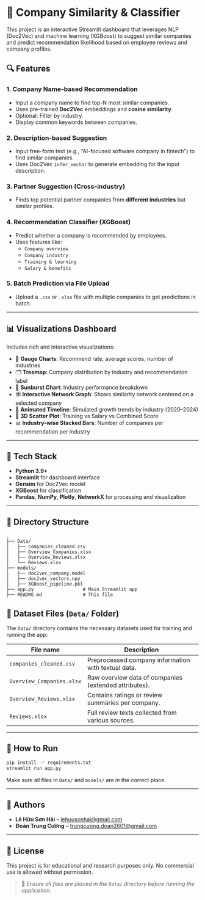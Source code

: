 
# 🏢 Company Similarity & Classifier

This project is an interactive Streamlit dashboard that leverages NLP (Doc2Vec) and machine learning (XGBoost) to suggest similar companies and predict recommendation likelihood based on employee reviews and company profiles.

## 🔍 Features

### 1. Company Name-based Recommendation
- Input a company name to find top-N most similar companies.
- Uses pre-trained **Doc2Vec** embeddings and **cosine similarity**.
- Optional: Filter by industry.
- Display common keywords between companies.

### 2. Description-based Suggestion
- Input free-form text (e.g., “AI-focused software company in fintech”) to find similar companies.
- Uses Doc2Vec `infer_vector` to generate embedding for the input description.

### 3. Partner Suggestion (Cross-industry)
- Finds top potential partner companies from **different industries** but similar profiles.

### 4. Recommendation Classifier (XGBoost)
- Predict whether a company is recommended by employees.
- Uses features like:
  - `Company overview`
  - `Company industry`
  - `Training & learning`
  - `Salary & benefits`

### 5. Batch Prediction via File Upload
- Upload a `.csv` or `.xlsx` file with multiple companies to get predictions in batch.

---

## 📊 Visualizations Dashboard

Includes rich and interactive visualizations:

- 🧭 **Gauge Charts**: Recommend rate, average scores, number of industries
- 🗂️ **Treemap**: Company distribution by industry and recommendation label
- 🌈 **Sunburst Chart**: Industry performance breakdown
- 🕸️ **Interactive Network Graph**: Shows similarity network centered on a selected company
- 🎥 **Animated Timeline**: Simulated growth trends by industry (2020–2024)
- 🎯 **3D Scatter Plot**: Training vs Salary vs Combined Score
- 📊 **Industry-wise Stacked Bars**: Number of companies per recommendation per industry

---

## 🧠 Tech Stack

- **Python 3.9+**
- **Streamlit** for dashboard interface
- **Gensim** for Doc2Vec model
- **XGBoost** for classification
- **Pandas**, **NumPy**, **Plotly**, **NetworkX** for processing and visualization

---

## 📁 Directory Structure

```
.
├── Data/
│   ├── companies_cleaned.csv
│   ├── Overview_Companies.xlsx
│   ├── Overview_Reviews.xlsx
│   └── Reviews.xlsx
├── models/
│   ├── doc2vec_company.model
│   ├── doc2vec_vectors.npy
│   ├── XGBoost_pipeline.pkl
├── app.py                  # Main Streamlit app
├── README.md               # This file
```

## 📂 Dataset Files (`Data/` Folder)

The `Data/` directory contains the necessary datasets used for training and running the app:

| File name               | Description                                           |
|-------------------------|-------------------------------------------------------|
| `companies_cleaned.csv` | Preprocessed company information with textual data.   |
| `Overview_Companies.xlsx` | Raw overview data of companies (extended attributes).|
| `Overview_Reviews.xlsx`  | Contains ratings or review summaries per company.    |
| `Reviews.xlsx`           | Full review texts collected from various sources.    |

---

## 🚀 How to Run

```bash
pip install -r requirements.txt
streamlit run app.py
```

Make sure all files in `Data/` and `models/` are in the correct place.

---

## 👥 Authors

- **Lê Hữu Sơn Hải** – lehuusonhai@gmail.com  
- **Đoàn Trung Cường** – trungcuong.doan2601@gmail.com  

---

## 📜 License

This project is for educational and research purposes only. No commercial use is allowed without permission.

> 🔎 *Ensure all files are placed in the `Data/` directory before running the application.*
